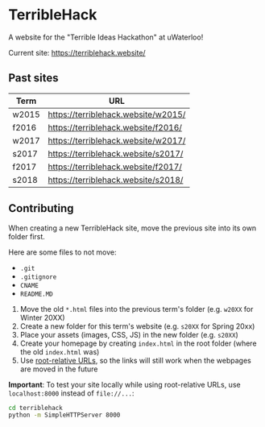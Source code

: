 TerribleHack
===========

A website for the "Terrible Ideas Hackathon" at uWaterloo!

Current site: https://terriblehack.website/

## Past sites

| Term | URL |
| - | - |
| w2015 | https://terriblehack.website/w2015/ |
| f2016 | https://terriblehack.website/f2016/ |
| w2017 | https://terriblehack.website/w2017/ |
| s2017 | https://terriblehack.website/s2017/ |
| f2017 | https://terriblehack.website/f2017/ |
| s2018 | https://terriblehack.website/s2018/ |

## Contributing

When creating a new TerribleHack site, move the previous site into its own folder first.

Here are some files to not move:

* `.git`
* `.gitignore`
* `CNAME`
* `README.MD`

1. Move the old `*.html` files into the previous term's folder (e.g. `w20XX` for Winter 20XX)
1. Create a new folder for this term's website (e.g. `s20XX` for Spring 20xx)
1. Place your assets (images, CSS, JS) in the new folder (e.g. `s20XX`)
1. Create your homepage by creating `index.html` in the root folder (where the old `index.html` was)
1. Use [root-relative URLs](https://stackoverflow.com/questions/5559578/having-links-relative-to-root), so the links will still work when the webpages are moved in the future

**Important**: To test your site locally while using root-relative URLs, use `localhost:8000` instead of `file://...`:

```bash
cd terriblehack
python -m SimpleHTTPServer 8000
```
